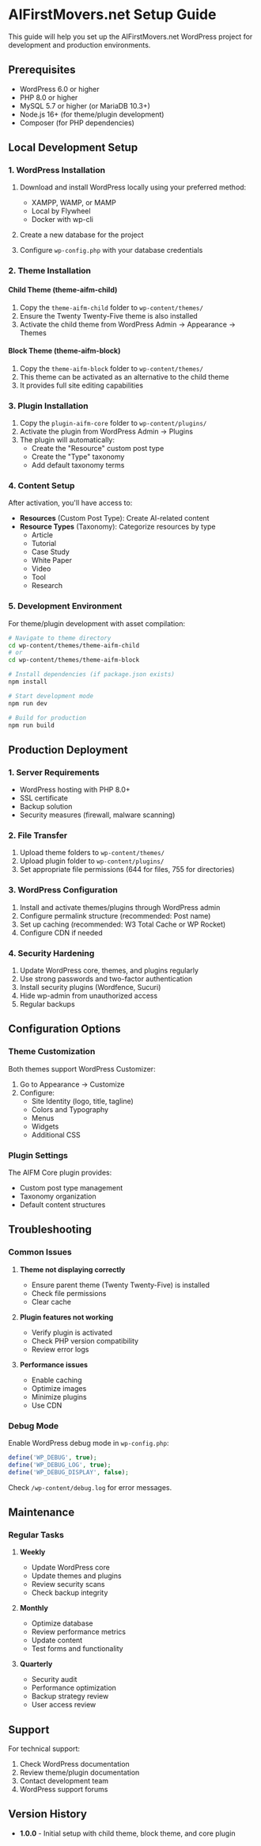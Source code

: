 # AIFirstMovers.net Setup Guide

This guide will help you set up the AIFirstMovers.net WordPress project for development and production environments.

## Prerequisites

- WordPress 6.0 or higher
- PHP 8.0 or higher
- MySQL 5.7 or higher (or MariaDB 10.3+)
- Node.js 16+ (for theme/plugin development)
- Composer (for PHP dependencies)

## Local Development Setup

### 1. WordPress Installation

1. Download and install WordPress locally using your preferred method:
   - XAMPP, WAMP, or MAMP
   - Local by Flywheel
   - Docker with wp-cli

2. Create a new database for the project

3. Configure `wp-config.php` with your database credentials

### 2. Theme Installation

#### Child Theme (theme-aifm-child)

1. Copy the `theme-aifm-child` folder to `wp-content/themes/`
2. Ensure the Twenty Twenty-Five theme is also installed
3. Activate the child theme from WordPress Admin → Appearance → Themes

#### Block Theme (theme-aifm-block)

1. Copy the `theme-aifm-block` folder to `wp-content/themes/`
2. This theme can be activated as an alternative to the child theme
3. It provides full site editing capabilities

### 3. Plugin Installation

1. Copy the `plugin-aifm-core` folder to `wp-content/plugins/`
2. Activate the plugin from WordPress Admin → Plugins
3. The plugin will automatically:
   - Create the "Resource" custom post type
   - Create the "Type" taxonomy
   - Add default taxonomy terms

### 4. Content Setup

After activation, you'll have access to:

- **Resources** (Custom Post Type): Create AI-related content
- **Resource Types** (Taxonomy): Categorize resources by type
  - Article
  - Tutorial
  - Case Study
  - White Paper
  - Video
  - Tool
  - Research

### 5. Development Environment

For theme/plugin development with asset compilation:

```bash
# Navigate to theme directory
cd wp-content/themes/theme-aifm-child
# or
cd wp-content/themes/theme-aifm-block

# Install dependencies (if package.json exists)
npm install

# Start development mode
npm run dev

# Build for production
npm run build
```

## Production Deployment

### 1. Server Requirements

- WordPress hosting with PHP 8.0+
- SSL certificate
- Backup solution
- Security measures (firewall, malware scanning)

### 2. File Transfer

1. Upload theme folders to `wp-content/themes/`
2. Upload plugin folder to `wp-content/plugins/`
3. Set appropriate file permissions (644 for files, 755 for directories)

### 3. WordPress Configuration

1. Install and activate themes/plugins through WordPress admin
2. Configure permalink structure (recommended: Post name)
3. Set up caching (recommended: W3 Total Cache or WP Rocket)
4. Configure CDN if needed

### 4. Security Hardening

1. Update WordPress core, themes, and plugins regularly
2. Use strong passwords and two-factor authentication
3. Install security plugins (Wordfence, Sucuri)
4. Hide wp-admin from unauthorized access
5. Regular backups

## Configuration Options

### Theme Customization

Both themes support WordPress Customizer:

1. Go to Appearance → Customize
2. Configure:
   - Site Identity (logo, title, tagline)
   - Colors and Typography
   - Menus
   - Widgets
   - Additional CSS

### Plugin Settings

The AIFM Core plugin provides:

- Custom post type management
- Taxonomy organization
- Default content structures

## Troubleshooting

### Common Issues

1. **Theme not displaying correctly**
   - Ensure parent theme (Twenty Twenty-Five) is installed
   - Check file permissions
   - Clear cache

2. **Plugin features not working**
   - Verify plugin is activated
   - Check PHP version compatibility
   - Review error logs

3. **Performance issues**
   - Enable caching
   - Optimize images
   - Minimize plugins
   - Use CDN

### Debug Mode

Enable WordPress debug mode in `wp-config.php`:

```php
define('WP_DEBUG', true);
define('WP_DEBUG_LOG', true);
define('WP_DEBUG_DISPLAY', false);
```

Check `/wp-content/debug.log` for error messages.

## Maintenance

### Regular Tasks

1. **Weekly**
   - Update WordPress core
   - Update themes and plugins
   - Review security scans
   - Check backup integrity

2. **Monthly**
   - Optimize database
   - Review performance metrics
   - Update content
   - Test forms and functionality

3. **Quarterly**
   - Security audit
   - Performance optimization
   - Backup strategy review
   - User access review

## Support

For technical support:

1. Check WordPress documentation
2. Review theme/plugin documentation
3. Contact development team
4. WordPress support forums

## Version History

- **1.0.0** - Initial setup with child theme, block theme, and core plugin